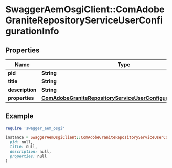 # SwaggerAemOsgiClient::ComAdobeGraniteRepositoryServiceUserConfigurationInfo

## Properties

| Name | Type | Description | Notes |
| ---- | ---- | ----------- | ----- |
| **pid** | **String** |  | [optional] |
| **title** | **String** |  | [optional] |
| **description** | **String** |  | [optional] |
| **properties** | [**ComAdobeGraniteRepositoryServiceUserConfigurationProperties**](ComAdobeGraniteRepositoryServiceUserConfigurationProperties.md) |  | [optional] |

## Example

```ruby
require 'swagger_aem_osgi'

instance = SwaggerAemOsgiClient::ComAdobeGraniteRepositoryServiceUserConfigurationInfo.new(
  pid: null,
  title: null,
  description: null,
  properties: null
)
```


